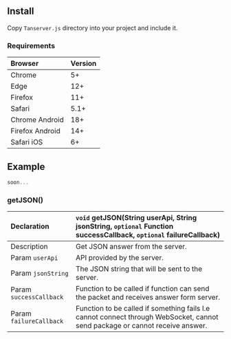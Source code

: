 ## Install

Copy `Tanserver.js` directory into your project and include it.

### Requirements

| Browser         | Version
| :---------------| :---------------
| Chrome          | 5+
| Edge            | 12+
| Firefox         | 11+
| Safari          | 5.1+
| Chrome Android  | 18+
| Firefox Android | 14+
| Safari iOS      | 6+


## Example

```javascript
soon...
```

### getJSON()

| Declaration               | `void` getJSON(String userApi, String jsonString, `optional` Function successCallback, `optional` failureCallback)
| :------                   | :------
| Description               | Get JSON answer from the server.
| Param `userApi`           | API provided by the server.
| Param `jsonString`        | The JSON string that will be sent to the server.
| Param `successCallback`   | Function to be called if function can send the packet and receives answer form server.
| Param `failureCallback`   | Function to be called if something fails I.e cannot connect through WebSocket, cannot send package or cannot receive answer.
